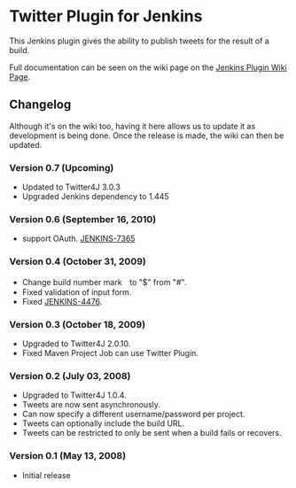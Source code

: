 # Twitter Plugin for Jenkins

This Jenkins plugin gives the ability to publish tweets for the result of a build.

Full documentation can be seen on the wiki page on the [Jenkins Plugin Wiki Page](https://wiki.jenkins-ci.org/display/JENKINS/Twitter+Plugin).

## Changelog

Although it's on the wiki too, having it here allows us to update it as development is being done.  Once the release is made, the wiki can then be updated.

### Version 0.7 (Upcoming)
- Updated to Twitter4J 3.0.3
- Upgraded Jenkins dependency to 1.445

### Version 0.6 (September 16, 2010)
- support OAuth. [JENKINS-7365](https://hudson.dev.java.net/issues/show_bug.cgi?id=7365)


### Version 0.4 (October 31, 2009)
- Change build number mark　to "$" from "#".
- Fixed validation of input form.
- Fixed [JENKINS-4476](https://hudson.dev.java.net/issues/show_bug.cgi?id=4476).

### Version 0.3 (October 18, 2009)
- Upgraded to Twitter4J 2.0.10.
- Fixed Maven Project Job can use Twitter Plugin.

### Version 0.2 (July 03, 2008)
- Upgraded to Twitter4J 1.0.4.
- Tweets are now sent asynchronously.
- Can now specify a different username/password per project.
- Tweets can optionally include the build URL.
- Tweets can be restricted to only be sent when a build fails or recovers.

### Version 0.1 (May 13, 2008)
- Initial release
